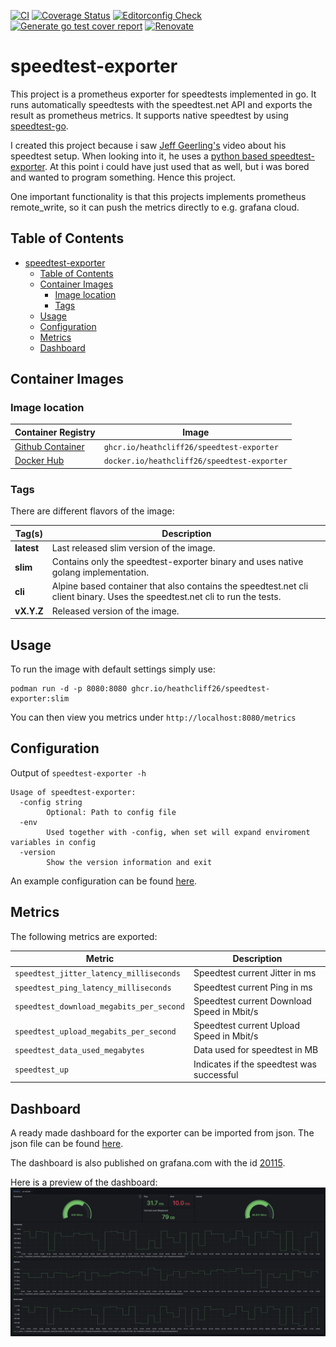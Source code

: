 [![CI](https://github.com/heathcliff26/speedtest-exporter/actions/workflows/ci.yaml/badge.svg?event=push)](https://github.com/heathcliff26/speedtest-exporter/actions/workflows/ci.yaml)
[![Coverage Status](https://coveralls.io/repos/github/heathcliff26/speedtest-exporter/badge.svg)](https://coveralls.io/github/heathcliff26/speedtest-exporter)
[![Editorconfig Check](https://github.com/heathcliff26/speedtest-exporter/actions/workflows/editorconfig-check.yaml/badge.svg?event=push)](https://github.com/heathcliff26/speedtest-exporter/actions/workflows/editorconfig-check.yaml)
[![Generate go test cover report](https://github.com/heathcliff26/speedtest-exporter/actions/workflows/go-testcover-report.yaml/badge.svg)](https://github.com/heathcliff26/speedtest-exporter/actions/workflows/go-testcover-report.yaml)
[![Renovate](https://github.com/heathcliff26/speedtest-exporter/actions/workflows/renovate.yaml/badge.svg)](https://github.com/heathcliff26/speedtest-exporter/actions/workflows/renovate.yaml)

# speedtest-exporter

This project is a prometheus exporter for speedtests implemented in go.
It runs automatically speedtests with the speedtest.net API and exports the result as prometheus metrics.
It supports native speedtest by using [speedtest-go](https://github.com/showwin/speedtest-go).

I created this project because i saw [Jeff Geerling's](https://github.com/geerlingguy) video about his speedtest setup.
When looking into it, he uses a [python based speedtest-exporter](https://github.com/MiguelNdeCarvalho/speedtest-exporter).
At this point i could have just used that as well, but i was bored and wanted to program something. Hence this project.

One important functionality is that this projects implements prometheus remote_write, so it can push the metrics directly to e.g. grafana cloud.

## Table of Contents

- [speedtest-exporter](#speedtest-exporter)
  - [Table of Contents](#table-of-contents)
  - [Container Images](#container-images)
    - [Image location](#image-location)
    - [Tags](#tags)
  - [Usage](#usage)
  - [Configuration](#configuration)
  - [Metrics](#metrics)
  - [Dashboard](#dashboard)

## Container Images

### Image location

| Container Registry                                                                                      | Image                                       |
| ------------------------------------------------------------------------------------------------------- | ------------------------------------------- |
| [Github Container](https://github.com/users/heathcliff26/packages/container/package/speedtest-exporter) | `ghcr.io/heathcliff26/speedtest-exporter`   |
| [Docker Hub](https://hub.docker.com/r/heathcliff26/speedtest-exporter)                  | `docker.io/heathcliff26/speedtest-exporter` |

### Tags

There are different flavors of the image:

| Tag(s)     | Description                                                                                                                 |
| ---------- | --------------------------------------------------------------------------------------------------------------------------- |
| **latest** | Last released slim version of the image.                                                                                    |
| **slim**   | Contains only the speedtest-exporter binary and uses native golang implementation.                                          |
| **cli**    | Alpine based container that also contains the speedtest.net cli client binary. Uses the speedtest.net cli to run the tests. |
| **vX.Y.Z** | Released version of the image.                                                                                              |

## Usage

To run the image with default settings simply use:
```
podman run -d -p 8080:8080 ghcr.io/heathcliff26/speedtest-exporter:slim
```
You can then view you metrics under `http://localhost:8080/metrics`

## Configuration

Output of `speedtest-exporter -h`
```
Usage of speedtest-exporter:
  -config string
        Optional: Path to config file
  -env
        Used together with -config, when set will expand enviroment variables in config
  -version
        Show the version information and exit
```
An example configuration can be found [here](configs/example-config.yaml).

## Metrics

The following metrics are exported:

| Metric                                   | Description                                |
| ---------------------------------------- | ------------------------------------------ |
| `speedtest_jitter_latency_milliseconds`  | Speedtest current Jitter in ms             |
| `speedtest_ping_latency_milliseconds`    | Speedtest current Ping in ms               |
| `speedtest_download_megabits_per_second` | Speedtest current Download Speed in Mbit/s |
| `speedtest_upload_megabits_per_second`   | Speedtest current Upload Speed in Mbit/s   |
| `speedtest_data_used_megabytes`          | Data used for speedtest in MB              |
| `speedtest_up`                           | Indicates if the speedtest was successful  |

## Dashboard

A ready made dashboard for the exporter can be imported from json. The json file can be found [here](dashboard/dashboard.json).

The dashboard is also published on grafana.com with the id [20115](https://grafana.com/grafana/dashboards/20115).

Here is a preview of the dashboard:
![](images/dashboard.png)
